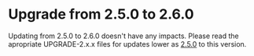 # Upgrade from 2.5.0 to 2.6.0

Updating from 2.5.0 to 2.6.0 doesn't have any impacts. Please read the apropriate UPGRADE-2.x.x files for updates lower as [2.5.0](UPGRADE-2.5.0.md) to this version.